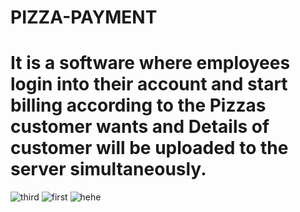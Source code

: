 # PIZZA-PAYMENT

# It is a software where employees login into their account and start billing according to the Pizzas customer wants and Details of customer will be uploaded to the server simultaneously.

![third](https://cloud.githubusercontent.com/assets/26550827/24332582/99445c5a-1266-11e7-9366-b046850390c3.png)
![first](https://cloud.githubusercontent.com/assets/26550827/24332579/90184c86-1266-11e7-99d5-a32b2b8bb5d5.png)
![hehe](https://cloud.githubusercontent.com/assets/26550827/24332580/94b5d420-1266-11e7-9a43-2b6bc0578011.png)

